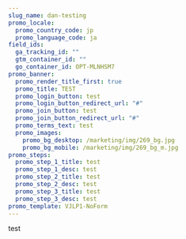 ```yaml
---
slug_name: dan-testing
promo_locale:
  promo_country_code: jp
  promo_language_code: ja
field_ids:
  ga_tracking_id: ""
  gtm_container_id: ""
  go_container_id: OPT-MLNHSM7
promo_banner:
  promo_render_title_first: true
  promo_title: TEST
  promo_login_button: test
  promo_login_button_redirect_url: "#"
  promo_join_button: test
  promo_join_button_redirect_url: "#"
  promo_terms_text: test
  promo_images:
    promo_bg_desktop: /marketing/img/269_bg.jpg
    promo_bg_mobile: /marketing/img/269_bg_m.jpg
promo_steps:
  promo_step_1_title: test
  promo_step_1_desc: test
  promo_step_2_title: test
  promo_step_2_desc: test
  promo_step_3_title: test
  promo_step_3_desc: test
promo_template: VJLP1-NoForm
---
```

test